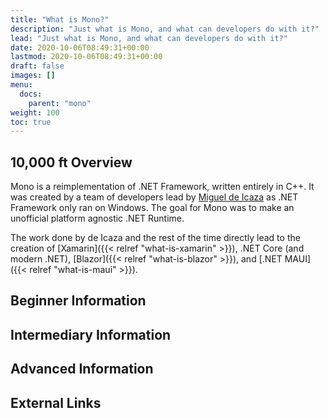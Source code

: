 ```yaml
---
title: "What is Mono?"
description: "Just what is Mono, and what can developers do with it?"
lead: "Just what is Mono, and what can developers do with it?"
date: 2020-10-06T08:49:31+00:00
lastmod: 2020-10-06T08:49:31+00:00
draft: false
images: []
menu:
  docs:
    parent: "mono"
weight: 100
toc: true
---
```


## 10,000 ft Overview

Mono is a reimplementation of .NET Framework, written entirely in C++. It was created by a team of developers lead by [Miguel de Icaza](https://en.wikipedia.org/wiki/Miguel_de_Icaza) as .NET Framework only ran on Windows. The goal for Mono was to make an unofficial platform agnostic .NET Runtime.

The work done by de Icaza and the rest of the time directly lead to the creation of [Xamarin]({{< relref "what-is-xamarin" >}}), .NET Core (and modern .NET), [Blazor]({{< relref "what-is-blazor" >}}), and [.NET MAUI]({{< relref "what-is-maui" >}}).

## Beginner Information

## Intermediary Information

## Advanced Information

## External Links

